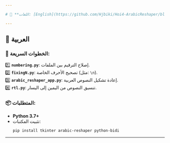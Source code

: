```yaml
---

# 📝 **اللغات: [English](https://github.com/Hjbiki/Hoi4-ArabicReshaper/blob/main/README_en.md) | [العربية](https://github.com/Hjbiki/Hoi4-ArabicReshaper/blob/main/README.md)**

---
```


## 📝 **العربية**  
### 🚀 **الخطوات السريعة**:
1️⃣ **`numbering.py`**: إصلاح الترقيم بين الملفات.  
2️⃣ **`fixingN.py`**: تصحيح الأحرف الخاصة (مثل: `\n`).  
3️⃣ **`arabic_reshaper_app.py`**: إعادة تشكيل النصوص العربية.  
4️⃣ **`rtl.py`**: تنسيق النصوص من اليمين إلى اليسار.

### 📦 **المتطلبات**:
- **Python 3.7+**  
- تثبيت المكتبات:
  ```bash
  pip install tkinter arabic-reshaper python-bidi
  ```

---
